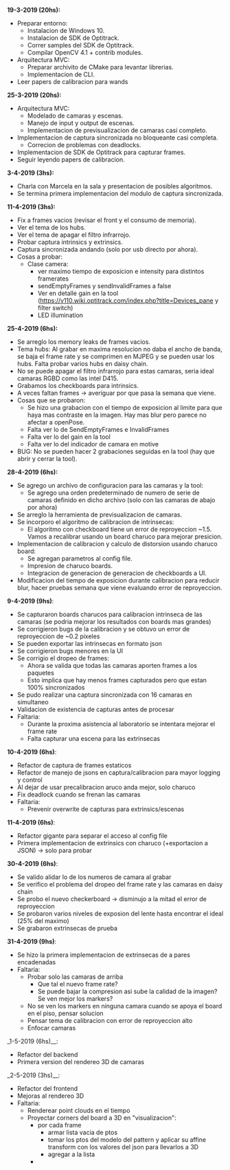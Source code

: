 __19-3-2019 (20hs):__
- Preparar entorno:
	- Instalacion de Windows 10.
	- Instalacion de SDK de Optitrack.
	- Correr samples del SDK de Optitrack.
	- Compilar OpenCV 4.1 + contrib modules.
- Arquitectura MVC:
	- Preparar archivito de CMake para levantar librerias.
	- Implementacion de CLI.
- Leer papers de calibracion para wands

__25-3-2019 (20hs):__
- Arquitectura MVC:
	- Modelado de camaras y escenas.
	- Manejo de input y output de escenas.
	- Implementacion de previsualizacion de camaras casi completo.
- Implementacion de captura sincronizada no bloqueante casi completa.
	- Correcion de problemas con deadlocks.
- Implementacion de SDK de Optitrack para capturar frames.
- Seguir leyendo papers de calibracion.

__3-4-2019 (3hs):__
- Charla con Marcela en la sala y presentacion de posibles algoritmos.
- Se termina primera implementacion del modulo de captura sincronizada.

__11-4-2019 (3hs):__
- Fix a frames vacios (revisar el front y el consumo de memoria).
- Ver el tema de los hubs.
- Ver el tema de apagar el filtro infrarrojo.
- Probar captura intrinsics y extrinsics.
- Captura sincronizada andando (solo por usb directo por ahora).
- Cosas a probar:
	- Clase camera:
		- ver maximo tiempo de exposicion e intensity para distintos framerates
		- sendEmptyFrames y sendInvalidFrames a false
		- Ver en detalle gain en la tool (https://v110.wiki.optitrack.com/index.php?title=Devices_pane y filter switch)
		- LED illumination

__25-4-2019 (6hs):__
- Se arreglo los memory leaks de frames vacios.
- Tema hubs: Al grabar en maxima resolucion no daba el ancho de banda, se baja el frame rate y se comprimen en MJPEG y se pueden usar los hubs. Falta probar varios hubs en daisy chain.
- No se puede apagar el filtro infrarrojo para estas camaras, seria ideal camaras RGBD como las intel D415.
- Grabamos los checkboards para intrinsics. 
- A veces faltan frames -> averiguar por que pasa la semana que viene.
- Cosas que se probaron:
	- Se hizo una grabacion con el tiempo de exposicion al limite para que haya mas contraste en la imagen. Hay mas blur pero parece no afectar a openPose.
	- Falta ver lo de SendEmptyFrames e InvalidFrames
	- Falta ver lo del gain en la tool
	- Falta ver lo del indicador de camara en motive
- BUG: No se pueden hacer 2 grabaciones seguidas en la tool (hay que abrir y cerrar la tool).

__28-4-2019 (6hs):__
- Se agrego un archivo de configuracion para las camaras y la tool:
	- Se agrego una orden predeterminado de numero de serie de camaras definido en dicho archivo (solo con las camaras de abajo por ahora)
- Se arreglo la herramienta de previsualizacion de camaras.
- Se incorporo el algoritmo de calibracion de intrinsecas:
	- El algoritmo con checkboard tiene un error de reproyeccion ~1.5. Vamos a recalibrar usando un board charuco para mejorar presicion.
- Implementacion de calibracion y calculo de distorsion usando charuco board:
	- Se agregan parametros al config file.
	- Impresion de charuco boards.
	- Integracion de generacion de generacion de checkboards a UI.
- Modificacion del tiempo de exposicion durante calibracion para reducir blur, hacer pruebas semana que viene evaluando error de reproyeccion.

__9-4-2019 (9hs)__:
- Se capturaron boards charucos para calibracion intrinseca de las camaras (se podria mejorar los resultados con boards mas grandes)
- Se corrigieron bugs de la calibracion y se obtuvo un error de reproyeccion de ~0.2 pixeles
- Se pueden exportar las intrinsecas en formato json
- Se corrigieron bugs menores en la UI
- Se corrigio el dropeo de frames:
	- Ahora se valida que todas las camaras aporten frames a los paquetes
	- Esto implica que hay menos frames capturados pero que estan 100% sincronizados 
- Se pudo realizar una captura sincronizada con 16 camaras en simultaneo
- Validacion de existencia de capturas antes de procesar
- Faltaria:
	- Durante la proxima asistencia al laboratorio se intentara mejorar el frame rate
	- Falta capturar una escena para las extrinsecas

__10-4-2019 (6hs)__:
- Refactor de captura de frames estaticos
- Refactor de manejo de jsons en captura/calibracion para mayor logging y control
- Al dejar de usar precalibracion aruco anda mejor, solo charuco
- Fix deadlock cuando se frenan las camaras
- Faltaria:
	- Prevenir overwrite de capturas para extrinsics/escenas

__11-4-2019 (6hs)__:
- Refactor gigante para separar el acceso al config file
- Primera implementacion de extrinsics con charuco (+exportacion a JSON) -> solo para probar

__30-4-2019 (6hs)__:
- Se valido alidar lo de los numeros de camara al grabar
- Se verifico el problema del dropeo del frame rate y las camaras en daisy chain
- Se probo el nuevo checkerboard -> disminujo a la mitad el error de reproyeccion
- Se probaron varios niveles de exposion del lente hasta encontrar el ideal (25% del maximo)
- Se grabaron extrinsecas de prueba

__31-4-2019 (9hs)__:
- Se hizo la primera implementacion de extrinsecas de a pares encadenadas
- Faltaria:
	- Probar solo las camaras de arriba
		- Que tal el nuevo frame rate?
		- Se puede bajar la compresion asi sube la calidad de la imagen? Se ven mejor los markers?
	- No se ven los markers en ninguna camara cuando se apoya el board en el piso, pensar solucion
	- Pensar tema de calibracion con error de reproyeccion alto
	- Enfocar camaras
	
_1-5-2019 (6hs)__:
- Refactor del backend
- Primera version del rendereo 3D de camaras

_2-5-2019 (3hs)__:
- Refactor del frontend
- Mejoras al rendereo 3D
- Faltaria:
	- Renderear point clouds en el tiempo
	- Proyectar corners del board a 3D en "visualizacion":
		- por cada frame
			- armar lista vacia de ptos
			- tomar los ptos del modelo del pattern y aplicar su affine transform con los valores del json para llevarlos a 3D
			- agregar a la lista
		-
